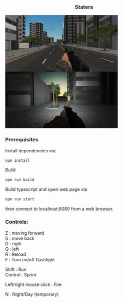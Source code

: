 <h3 align="center">Statera</h3>

<img align="left" src="/public/sprites/screen.png" alt="screen" width="360" height="180">
<img src="/public/sprites/screen2.png" alt="screen" width="360" height="180">

<!-- GETTING STARTED -->
### Prerequisites

Install dependencies via:
  ```sh
  npm install
  ```
Build 
  ```sh
  npm run build
  ```
Build typescript and open web page via
  ```sh
  npm run start
  ``` 
  then connect to localhost:8080 from a web browser.



### Controls:

Z : moving forward  
S : move back  
D : right  
Q : left  
R : Reload  
F : Turn on/off flashlight  
  
Shift : Run  
Control : Sprint  
  
Left/right mouse click : Fire  
  
N : Night/Day (temporary)  



